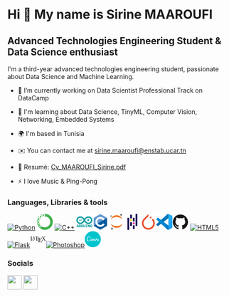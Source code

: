 Hi 👋 My name is Sirine MAAROUFI
================================

Advanced Technologies Engineering Student & Data Science enthusiast
---------------------------------------------------------

I'm a third-year advanced technologies engineering student, passionate about Data Science and Machine Learning.

* 🔭 I’m currently working on Data Scientist Professional Track on DataCamp
* 🧠 I'm learning about Data Science, TinyML, Computer Vision, Networking, Embedded Systems
* 🌍 I'm based in Tunisia
* ✉️ You can contact me at [sirine.maaroufi@enstab.ucar.tn](mailto:srnmaaroufi@gmail.com)
* 📜 Resumé: [Cv_MAAROUFI_Sirine.pdf](https://github.com/SirineMaaroufi/SirineMaaroufi/files/13590139/Cv_MAAROUFI_Sirine.pdf)

* ⚡ I love Music & Ping-Pong

### Languages, Libraries & tools

<p align="left">
<a href="https://www.python.org/" target="_blank" rel="noreferrer"><img src="https://raw.githubusercontent.com/danielcranney/readme-generator/main/public/icons/skills/python-colored.svg" width="36" height="36" alt="Python" /></a>
  <img  src="https://github.com/devicons/devicon/blob/master/icons/anaconda/anaconda-original.svg"  width="36" height="36" alt="Anaconda" />
<a href="https://docs.microsoft.com/en-us/cpp/?view=msvc-170" target="_blank" rel="noreferrer"><img src="https://raw.githubusercontent.com/danielcranney/readme-generator/main/public/icons/skills/cplusplus-colored.svg" width="36" height="36" alt="C++" /></a>
<img src="https://github.com/devicons/devicon/blob/master/icons/arduino/arduino-original-wordmark.svg" width="36" height="36" alt="Arduino" /><img src="https://github.com/devicons/devicon/blob/master/icons/c/c-original.svg" width="36" height="36" alt="C" /><img src="https://github.com/devicons/devicon/blob/master/icons/jupyter/jupyter-original.svg" width="36" height="36" alt="Jupyter" /><img src="https://github.com/devicons/devicon/blob/master/icons/pandas/pandas-original.svg" width="36" height="36" alt="Pandas" /><img src="https://github.com/devicons/devicon/blob/master/icons/pytorch/pytorch-original.svg" width="36" height="36" alt="Pytorch" /><img src="https://github.com/devicons/devicon/blob/master/icons/vscode/vscode-original.svg" width="36" height="36" alt="VSCode" /><img src="https://github.com/devicons/devicon/blob/master/icons/github/github-original.svg" width="36" height="36" alt="Github" /> <a href="https://developer.mozilla.org/en-US/docs/Glossary/HTML5" target="_blank" rel="noreferrer"><img src="https://raw.githubusercontent.com/danielcranney/readme-generator/main/public/icons/skills/html5-colored.svg" width="36" height="36" alt="HTML5" /></a>
<a href="https://flask.palletsprojects.com/en/2.0.x/" target="_blank" rel="noreferrer"><img src="https://raw.githubusercontent.com/danielcranney/readme-generator/main/public/icons/skills/flask-colored.svg" width="36" height="36" alt="Flask" /></a><img src="https://github.com/devicons/devicon/blob/master/icons/latex/latex-original.svg" width="36" height="36" alt="LaTex" /><a href="https://www.adobe.com/uk/products/photoshop.html" target="_blank" rel="noreferrer"><img src="https://raw.githubusercontent.com/danielcranney/readme-generator/main/public/icons/skills/photoshop-colored.svg" width="36" height="36" alt="Photoshop" /></a><img src="https://github.com/devicons/devicon/blob/master/icons/canva/canva-original.svg" width="36" height="36" alt="Canva" />
</p>


### Socials

<p align="left"> <a href="https://www.github.com/SirineMaaroufi" target="_blank" rel="noreferrer"><img src="https://raw.githubusercontent.com/danielcranney/readme-generator/main/public/icons/socials/github.svg" width="32" height="32" /></a> <a href="https://www.linkedin.com/in/sirinemaaroufi" target="_blank" rel="noreferrer"><img src="https://raw.githubusercontent.com/danielcranney/readme-generator/main/public/icons/socials/linkedin.svg" width="32" height="32" /></a></p>
